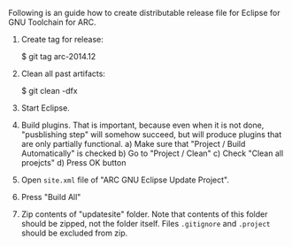 Following is an guide how to create distributable release file for Eclipse for GNU Toolchain for ARC.

1. Create tag for release:

    $ git tag arc-2014.12

2. Clean all past artifacts:

    $ git clean -dfx

3. Start Eclipse.

4. Build plugins. That is important, because even when it is not done, "pusblishing step" will somehow succeed, but will produce plugins that are only partially functional.
  a) Make sure that "Project / Build Automatically" is checked
  b) Go to "Project / Clean"
  c) Check "Clean all proejcts"
  d) Press OK button

5. Open `site.xml` file of "ARC GNU Eclipse Update Project".

6. Press "Build All"

7. Zip contents of "updatesite" folder. Note that contents of this folder should be zipped, not the folder itself. Files `.gitignore` and `.project` should be excluded from zip.